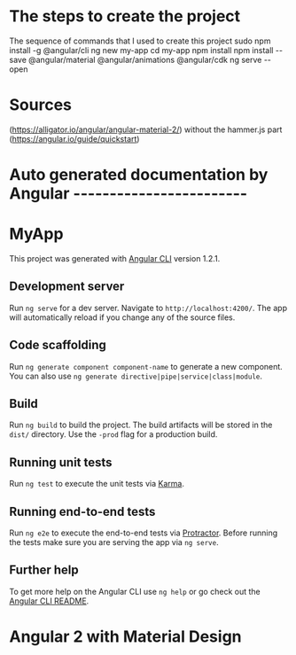 # The steps to create the project
The sequence of commands that I used to create this project
 sudo npm install -g @angular/cli
 ng new my-app
 cd my-app
 npm install
 npm install --save @angular/material @angular/animations @angular/cdk 
 ng serve --open

# Sources 
(https://alligator.io/angular/angular-material-2/) without the hammer.js part
(https://angular.io/guide/quickstart) 

# Auto generated documentation by Angular ------------------------

# MyApp

This project was generated with [Angular CLI](https://github.com/angular/angular-cli) version 1.2.1.

## Development server

Run `ng serve` for a dev server. Navigate to `http://localhost:4200/`. The app will automatically reload if you change any of the source files.

## Code scaffolding

Run `ng generate component component-name` to generate a new component. You can also use `ng generate directive|pipe|service|class|module`.

## Build

Run `ng build` to build the project. The build artifacts will be stored in the `dist/` directory. Use the `-prod` flag for a production build.

## Running unit tests

Run `ng test` to execute the unit tests via [Karma](https://karma-runner.github.io).

## Running end-to-end tests

Run `ng e2e` to execute the end-to-end tests via [Protractor](http://www.protractortest.org/).
Before running the tests make sure you are serving the app via `ng serve`.

## Further help

To get more help on the Angular CLI use `ng help` or go check out the [Angular CLI README](https://github.com/angular/angular-cli/blob/master/README.md).
# Angular 2 with Material Design
